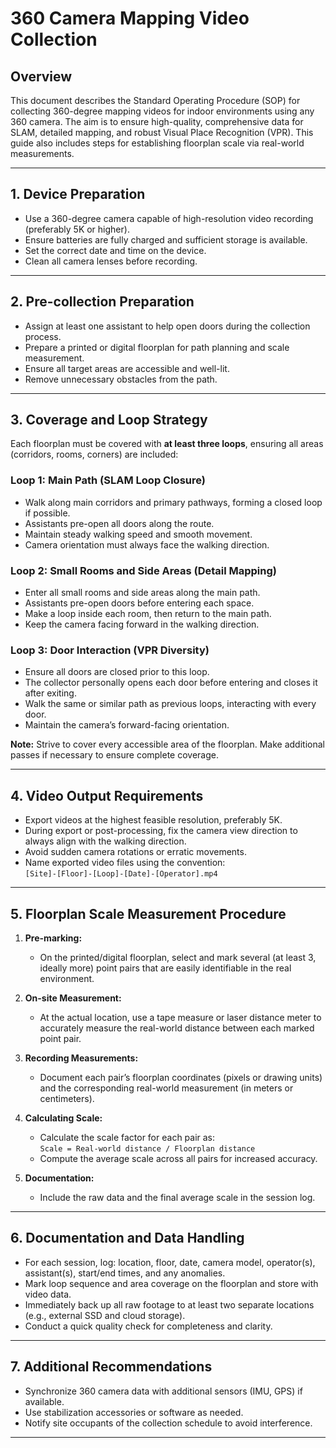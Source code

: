 # 360 Camera Mapping Video Collection

## Overview

This document describes the Standard Operating Procedure (SOP) for collecting 360-degree mapping videos for indoor environments using any 360 camera. The aim is to ensure high-quality, comprehensive data for SLAM, detailed mapping, and robust Visual Place Recognition (VPR). This guide also includes steps for establishing floorplan scale via real-world measurements.

---

## 1. Device Preparation

- Use a 360-degree camera capable of high-resolution video recording (preferably 5K or higher).
- Ensure batteries are fully charged and sufficient storage is available.
- Set the correct date and time on the device.
- Clean all camera lenses before recording.

---

## 2. Pre-collection Preparation

- Assign at least one assistant to help open doors during the collection process.
- Prepare a printed or digital floorplan for path planning and scale measurement.
- Ensure all target areas are accessible and well-lit.
- Remove unnecessary obstacles from the path.

---

## 3. Coverage and Loop Strategy

Each floorplan must be covered with **at least three loops**, ensuring all areas (corridors, rooms, corners) are included:

### Loop 1: Main Path (SLAM Loop Closure)
- Walk along main corridors and primary pathways, forming a closed loop if possible.
- Assistants pre-open all doors along the route.
- Maintain steady walking speed and smooth movement.
- Camera orientation must always face the walking direction.

### Loop 2: Small Rooms and Side Areas (Detail Mapping)
- Enter all small rooms and side areas along the main path.
- Assistants pre-open doors before entering each space.
- Make a loop inside each room, then return to the main path.
- Keep the camera facing forward in the walking direction.

### Loop 3: Door Interaction (VPR Diversity)
- Ensure all doors are closed prior to this loop.
- The collector personally opens each door before entering and closes it after exiting.
- Walk the same or similar path as previous loops, interacting with every door.
- Maintain the camera’s forward-facing orientation.

**Note:** Strive to cover every accessible area of the floorplan. Make additional passes if necessary to ensure complete coverage.

---

## 4. Video Output Requirements

- Export videos at the highest feasible resolution, preferably 5K.
- During export or post-processing, fix the camera view direction to always align with the walking direction.
- Avoid sudden camera rotations or erratic movements.
- Name exported video files using the convention:  
  `[Site]-[Floor]-[Loop]-[Date]-[Operator].mp4`

---

## 5. Floorplan Scale Measurement Procedure

1. **Pre-marking:**  
   - On the printed/digital floorplan, select and mark several (at least 3, ideally more) point pairs that are easily identifiable in the real environment.

2. **On-site Measurement:**  
   - At the actual location, use a tape measure or laser distance meter to accurately measure the real-world distance between each marked point pair.

3. **Recording Measurements:**  
   - Document each pair’s floorplan coordinates (pixels or drawing units) and the corresponding real-world measurement (in meters or centimeters).

4. **Calculating Scale:**  
   - Calculate the scale factor for each pair as:  
     `Scale = Real-world distance / Floorplan distance`
   - Compute the average scale across all pairs for increased accuracy.

5. **Documentation:**  
   - Include the raw data and the final average scale in the session log.

---

## 6. Documentation and Data Handling

- For each session, log: location, floor, date, camera model, operator(s), assistant(s), start/end times, and any anomalies.
- Mark loop sequence and area coverage on the floorplan and store with video data.
- Immediately back up all raw footage to at least two separate locations (e.g., external SSD and cloud storage).
- Conduct a quick quality check for completeness and clarity.

---

## 7. Additional Recommendations

- Synchronize 360 camera data with additional sensors (IMU, GPS) if available.
- Use stabilization accessories or software as needed.
- Notify site occupants of the collection schedule to avoid interference.

---
